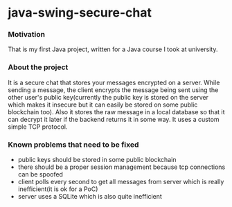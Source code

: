 # java-swing-secure-chat

### Motivation
That is my first Java project, written for a Java course I took at university.

### About the project
It is a secure chat that stores your messages encrypted on a server. While sending a message, the client encrypts the message being sent using the other user's public key(currently the public key is stored on the server which makes it insecure but it can easily be stored on some public blockchain too). Also it stores the raw message in a local database so that it can decrypt it later  if the backend returns it in some way. It uses a custom simple TCP protocol.

### Known problems that need to be fixed
- public keys should be stored in some public blockchain
- there should be a proper session management because tcp connections can be spoofed
- client polls every second to get all messages from server which is really inefficient(it is ok for a PoC)
- server uses a SQLite which is also quite inefficient
